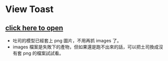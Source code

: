 # View Toast
## [click here to open](https://keino142857.github.io/view_toast/)
- 吐司的模型已經套上 png 圖片，不用再抓 images 了。
- images 檔案是失敗下的產物，但如果還是跑不出來的話，可以把土司換成沒有套 png 的檔案試試看。
